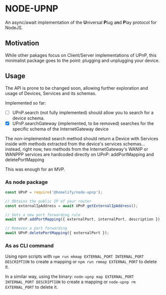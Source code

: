# NODE-UPNP

An async/await implementation of the **U**niversal **P**lug a**n**d **P**lay protocol for NodeJS.

## Motivation

While other pakages focus on Client/Server implementations of UPnP,
this minimalist package goes to the point: plugging and unplugging your device.

## Usage

The API is prone to be changed soon, allowing further exploration and usage of Devices, Services and its schemas.

Implemented so far:
- [ ] UPnP.search (not fully implemented) should allow you to search for a device schema.
- [x] UPnP.searchGateway (implemented, to be removed) searches for the specific schema of the InternetGateway device

The non-implemented search method should return a Device with Services inside with methods extracted from the device's services schemas... instead, right now, two methods from the InternetGateway's WANIP or WANPPP services are hardcoded directly on UPnP: addPortMapping and deletePortMapping

This was enough for an MVP.

### As node package

```js
const UPnP = require('@homelify/node-upnp');

// Obtains the public IP of your router
const externalIpAddress = await UPnP.getExternalIpAddress();

// Sets a new port forwarding rule
await UPnP.addPortMapping({ externalPort, internalPort, description });

// Removes a port forwarding
await UPnP.deletePortMapping({ externalPort });
```

### As as CLI command

Using npm scripts with
`npm run mkmap EXTERNAL_PORT INTERNAL_PORT DESCRIPTION` to create a mapping
or `npm run rmmap EXTERNAL_PORT` to delete it.

In a similar way, using the binary:
`node-upnp map EXTERNAL_PORT INTERNAL_PORT DESCRIPTION` to create a mapping
or `node-upnp rm EXTERNAL_PORT` to delete it.